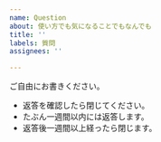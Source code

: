```yaml
---
name: Question
about: 使い方でも気になることでもなんでも
title: ''
labels: 質問
assignees: ''

---
```


ご自由にお書きください。

- 返答を確認したら閉じてください。
- たぶん一週間以内には返答します。
- 返答後一週間以上経ったら閉じます。
